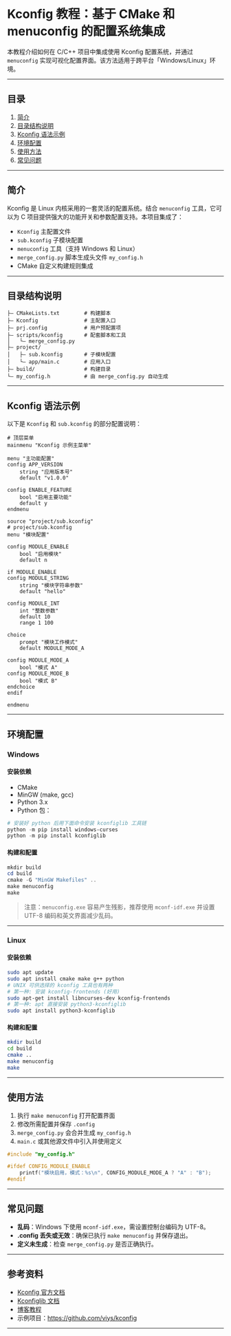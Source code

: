 # Kconfig 教程：基于 CMake 和 menuconfig 的配置系统集成

本教程介绍如何在 C/C++ 项目中集成使用 Kconfig 配置系统，并通过 `menuconfig` 实现可视化配置界面。该方法适用于跨平台「Windows/Linux」环境。

------

## 目录

1. [简介](#简介)
2. [目录结构说明](#目录结构说明)
3. [Kconfig 语法示例](#kconfig-语法示例)
4. [环境配置](#环境配置)
5. [使用方法](#使用方法)
6. [常见问题](#常见问题)

------

## 简介

Kconfig 是 Linux 内核采用的一套灵活的配置系统。结合 `menuconfig` 工具，它可以为 C 项目提供强大的功能开关和参数配置支持。本项目集成了：

- `Kconfig` 主配置文件
- `sub.kconfig` 子模块配置
- `menuconfig` 工具（支持 Windows 和 Linux）
- `merge_config.py` 脚本生成头文件 `my_config.h`
- CMake 自定义构建规则集成

------

## 目录结构说明

```
├— CMakeLists.txt        # 构建脚本
├— Kconfig               # 主配置入口
├— prj.config            # 用户预配置项
├— scripts/kconfig       # 配套脚本和工具
│   └— merge_config.py
├— project/
│   ├— sub.kconfig       # 子模块配置
│   └— app/main.c        # 应用入口
├— build/                # 构建目录
└— my_config.h           # 由 merge_config.py 自动生成
```

------

## Kconfig 语法示例

以下是 `Kconfig` 和 `sub.kconfig` 的部分配置说明：

```kconfig
# 顶层菜单
mainmenu "Kconfig 示例主菜单"

menu "主功能配置"
config APP_VERSION
    string "应用版本号"
    default "v1.0.0"

config ENABLE_FEATURE
    bool "启用主要功能"
    default y
endmenu

source "project/sub.kconfig"
# project/sub.kconfig
menu "模块配置"

config MODULE_ENABLE
    bool "启用模块"
    default n

if MODULE_ENABLE
config MODULE_STRING
    string "模块字符串参数"
    default "hello"

config MODULE_INT
    int "整数参数"
    default 10
    range 1 100

choice
    prompt "模块工作模式"
    default MODULE_MODE_A

config MODULE_MODE_A
    bool "模式 A"
config MODULE_MODE_B
    bool "模式 B"
endchoice
endif

endmenu
```

------

## 环境配置

### Windows

#### 安装依赖

- CMake
- MinGW (make, gcc)
- Python 3.x
- Python 包：

```powershell
# 安装好 python 后用下面命令安装 kconfiglib 工具链
python -m pip install windows-curses
python -m pip install kconfiglib
```

#### 构建和配置

```powershell
mkdir build
cd build
cmake -G "MinGW Makefiles" ..
make menuconfig
make
```

> 注意：`menuconfig.exe` 容易产生残影，推荐使用 `mconf-idf.exe` 并设置 UTF-8 编码和英文界面减少乱码。

------

### Linux

#### 安装依赖

```bash
sudo apt update
sudo apt install cmake make g++ python
# UNIX 可供选择的 kconfig 工具也有两种
# 第一种: 安装 kconfig-frontends (好用)
sudo apt-get install libncurses-dev kconfig-frontends
# 第一种: apt 直接安装 python3-kconfiglib
sudo apt install python3-kconfiglib
```

#### 构建和配置

```bash
mkdir build
cd build
cmake ..
make menuconfig
make
```

------

## 使用方法

1. 执行 `make menuconfig` 打开配置界面
2. 修改所需配置并保存 `.config`
3. `merge_config.py` 会合并生成 `my_config.h`
4. `main.c` 或其他源文件中引入并使用定义

```c
#include "my_config.h"

#ifdef CONFIG_MODULE_ENABLE
    printf("模块启用，模式：%s\n", CONFIG_MODULE_MODE_A ? "A" : "B");
#endif
```

------

## 常见问题

- **乱码**：Windows 下使用 `mconf-idf.exe`，需设置控制台编码为 UTF-8。
- **.config 丢失或无效**：确保已执行 `make menuconfig` 并保存退出。
- **定义未生成**：检查 `merge_config.py` 是否正确执行。

------

## 参考资料

- [Kconfig 官方文档](https://www.kernel.org/doc/html/latest/kbuild/kconfig-language.html)
- [Kconfiglib 文档](https://pypi.org/project/kconfiglib/) 
- [博客教程](https://www.cnblogs.com/fluidog/p/15176680.html)
- 示例项目：https://github.com/viys/kconfig

------

